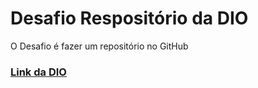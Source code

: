 # Desafio Respositório da DIO
O Desafio é fazer um repositório no GitHub
### [Link da DIO](https://web.dio.me/)
